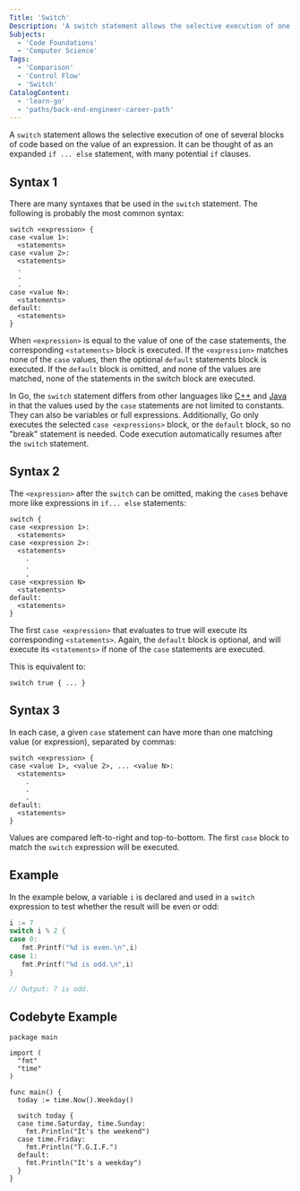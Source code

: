```yaml
---
Title: 'Switch'
Description: 'A switch statement allows the selective execution of one of several blocks of code based on the value of an expression.'
Subjects:
  - 'Code Foundations'
  - 'Computer Science'
Tags:
  - 'Comparison'
  - 'Control Flow'
  - 'Switch'
CatalogContent:
  - 'learn-go'
  - 'paths/back-end-engineer-career-path'
---
```


A `switch` statement allows the selective execution of one of several blocks of code based on the value of an expression. It can be thought of as an expanded `if ... else` statement, with many potential `if` clauses.

## Syntax 1

There are many syntaxes that be used in the `switch` statement. The following is probably the most common syntax:

```pseudo
switch <expression> {
case <value 1>:
  <statements>
case <value 2>:
  <statements>
  .
  .
  .
case <value N>:
  <statements>
default:
  <statements>
}
```

When `<expression>` is equal to the value of one of the case statements, the corresponding `<statements>` block is executed. If the `<expression>` matches none of the `case` values, then the optional `default` statements block is executed. If the `default` block is omitted, and none of the values are matched, none of the statements in the switch block are executed.

In Go, the `switch` statement differs from other languages like [C++](https://www.codecademy.com/resources/docs/cpp/switch) and [Java](https://www.codecademy.com/resources/docs/java/switch) in that the values used by the `case` statements are not limited to constants. They can also be variables or full expressions. Additionally, Go only executes the selected `case <expressions>` block, or the `default` block, so no "break" statement is needed. Code execution automatically resumes after the `switch` statement.

## Syntax 2

The `<expression>` after the `switch` can be omitted, making the `case`s behave more like expressions in `if... else` statements:

```pseudo
switch {
case <expression 1>:
  <statements>
case <expression 2>:
  <statements>
    .
    .
    .
case <expression N>
  <statements>
default:
  <statements>
}
```

The first `case <expression>` that evaluates to true will execute its corresponding `<statements>`. Again, the `default` block is optional, and will execute its `<statements>` if none of the `case` statements are executed.

This is equivalent to:

```pseudo
switch true { ... }
```

## Syntax 3

In each case, a given `case` statement can have more than one matching value (or expression), separated by commas:

```pseudo
switch <expression> {
case <value 1>, <value 2>, ... <value N>:
  <statements>
    .
    .
    .
default:
  <statements>
}
```

Values are compared left-to-right and top-to-bottom. The first `case` block to match the `switch` expression will be executed.

## Example

In the example below, a variable `i` is declared and used in a `switch` expression to test whether the result will be even or odd:

```go
i := 7
switch i % 2 {
case 0:
   fmt.Printf("%d is even.\n",i)
case 1:
   fmt.Printf("%d is odd.\n",i)
}

// Output: 7 is odd.
```

## Codebyte Example

```codebyte/go
package main

import (
  "fmt"
  "time"
)

func main() {
  today := time.Now().Weekday()

  switch today {
  case time.Saturday, time.Sunday:
    fmt.Println("It's the weekend")
  case time.Friday:
    fmt.Println("T.G.I.F.")
  default:
    fmt.Println("It's a weekday")
  }
}
```
